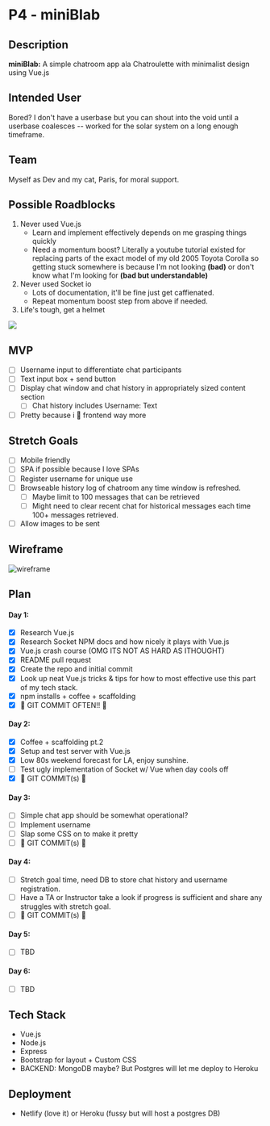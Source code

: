 # P4 - miniBlab

## Description
**miniBlab:**  A simple chatroom app ala Chatroulette with minimalist design using Vue.js

## Intended User
Bored? I don't have a userbase but you can shout into the void until a userbase coalesces -- worked for the solar system on a long enough timeframe.

## Team
Myself as Dev and my cat, Paris, for moral support.

## Possible Roadblocks
1. Never used Vue.js
    * Learn and implement effectively depends on me grasping things quickly
    * Need a momentum boost? Literally a youtube tutorial existed for replacing parts of the exact model of my old 2005 Toyota Corolla so getting stuck somewhere is because I'm not looking **(bad)** or don't know what I'm looking for **(bad but understandable)**
2. Never used Socket io
    * Lots of documentation, it'll be fine just get caffienated. 
    * Repeat momentum boost step from above if needed.
3. Life's tough, get a helmet

![](https://media1.tenor.com/images/3e8ae9316032197b00ee6488d2f360cc/tenor.gif)


## MVP
- [ ] Username input to differentiate chat participants
- [ ] Text input box + send button 
- [ ] Display chat window and chat history in appropriately sized content section
    - [ ] Chat history includes Username: Text
- [ ] Pretty because i 💖 frontend way more

## Stretch Goals
- [ ] Mobile friendly
- [ ] SPA if possible because I love SPAs
- [ ] Register username for unique use
- [ ] Browseable history log of chatroom any time window is refreshed.
    - [ ] Maybe limit to 100 messages that can be retrieved
    - [ ] Might need to clear recent chat for historical messages each time 100+ messages retrieved.
- [ ] Allow images to be sent 

## Wireframe

![wireframe](https://github.com/jimmygranadino/seir_526_p4/blob/master/wireframe/wireframe-spa.png)

## Plan
#### Day 1:
- [x] Research Vue.js
- [x] Research Socket NPM docs and how nicely it plays with Vue.js
- [x] Vue.js crash course (OMG ITS NOT AS HARD AS ITHOUGHT)
- [x] README pull request
- [x] Create the repo and initial commit
- [x] Look up neat Vue.js tricks & tips for how to most effective use this part of my tech stack.
- [x] npm installs + coffee + scaffolding
- [x] 🌊 GIT COMMIT OFTEN!! 🌊

#### Day 2:
- [x] Coffee + scaffolding pt.2
- [x] Setup and test server with Vue.js
- [x] Low 80s weekend forecast for LA, enjoy sunshine.
- [ ] Test ugly implementation of Socket w/ Vue when day cools off
- [x] 🌊 GIT COMMIT(s) 🌊

#### Day 3:
- [ ] Simple chat app should be somewhat operational?
- [ ] Implement username
- [ ] Slap some CSS on to make it pretty
- [ ] 🌊 GIT COMMIT(s) 🌊

#### Day 4:
- [ ] Stretch goal time, need DB to store chat history and username registration.
- [ ] Have a TA or Instructor take a look if progress is sufficient and share any struggles with stretch goal.
- [ ] 🌊 GIT COMMIT(s) 🌊

#### Day 5: 
- [ ] TBD

#### Day 6:
- [ ] TBD


## Tech Stack
* Vue.js
* Node.js
* Express
* Bootstrap for layout + Custom CSS
* BACKEND: MongoDB maybe? But Postgres will let me deploy to Heroku

## Deployment
* Netlify (love it) or Heroku (fussy but will host a postgres DB)